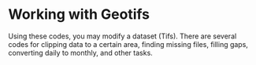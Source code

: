 # Working with Geotifs

<p>Using these codes, you may modify a dataset (Tifs). There are several codes for clipping data to a certain area, finding missing files, filling gaps, converting daily to monthly, and other tasks.</p>